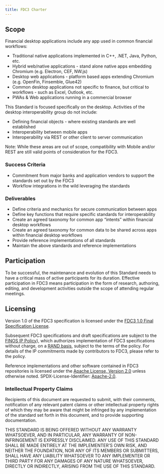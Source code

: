 ```yaml
---
title: FDC3 Charter
---
```


## Scope
Financial desktop applications include any app used in common financial workflows:

* Traditional native applications implemented in C++, .NET, Java, Python, etc.
* Hybrid web/native applications - stand alone native apps embedding Chromium (e.g. Electron, CEF, NW.js)
* Desktop web applications - platform based apps extending Chromium (e.g. OpenFin, Finsemble, Glue42)
* Common desktop applications not specific to finance, but critical to workflows - such as Excel, Outlook, etc.
* PWAs & Web applications running in a commercial browser

This Standard is focused specifically on the desktop.  Activities of the desktop interoperability group do not include:

* Defining financial objects - where existing standards are well established
* Interoperability between mobile apps
* Interoperability via REST or other client to server communication

Note: While these areas are out of scope, compatibility with Mobile and/or REST are still valid points of consideration for the FDC3.

### Success Criteria
* Commitment from major banks and application vendors to support the standards set out by the FDC3
* Workflow integrations in the wild leveraging the standards

### Deliverables
* Define criteria and mechanics for secure communication between apps
* Define key functions that require specific standards for interoperability
* Create an agreed taxonomy for common app “intents” within financial desktop workflows
* Create an agreed taxonomy for common data to be shared across apps within financial desktop workflows
* Provide reference implementations of all standards
* Maintain the above standards and reference implementations

## Participation
To be successful, the maintenance and evolution of this Standard needs to have a critical mass of active participants for its duration. Effective participation in FDC3 means participation in the form of research, authoring, editing, and development activities outside the scope of attending regular meetings.

## Licensing
Version 1.0 of the FDC3 specification is licensed under the [FDC3 1.0 Final Specification License](https://github.com/finos/FDC3/blob/17892008c26a73ff1fd9f6e40ceb8c8bfd58c610/PATENTS-FDC3-1.0.md).

Subsequent FDC3 specifications and draft specifications are subject to the [FINOS IP Policy](https://github.com/finos/community/blob/master/website/static/governance-docs/IP-Policy.pdf)), which authorizes implementation of FDC3 specifications without charge, on a [RAND basis](https://en.wikipedia.org/wiki/Reasonable_and_non-discriminatory_licensing), subject to the terms of the policy. For details of the IP commitments made by contributors to FDC3, please refer to the policy.

Reference implementations and other software contained in FDC3 repositories is licensed under the [Apache License, Version 2.0](https://github.com/finos/FDC3/blob/17892008c26a73ff1fd9f6e40ceb8c8bfd58c610/LICENSE) unless otherwise noted. SPDX-License-Identifier: [Apache-2.0](https://spdx.org/licenses/Apache-2.0).

### Intellectual Property Claims
Recipients of this document are requested to submit, with their comments, notification of
any relevant patent claims or other intellectual property rights of which they may be aware that
might be infringed by any implementation of the standard set forth in this document, and to provide 
supporting documentation.

THIS STANDARD IS BEING OFFERED WITHOUT ANY WARRANTY
WHATSOEVER, AND IN PARTICULAR, ANY WARRANTY OF NON-INFRINGEMENT IS
EXPRESSLY DISCLAIMED. ANY USE OF THIS STANDARD SHALL BE MADE
ENTIRELY AT THE IMPLEMENTER'S OWN RISK, AND NEITHER THE FOUNDATION,
NOR ANY OF ITS MEMBERS OR SUBMITTERS, SHALL HAVE ANY LIABILITY
WHATSOEVER TO ANY IMPLEMENTER OR THIRD PARTY FOR ANY DAMAGES OF
ANY NATURE WHATSOEVER, DIRECTLY OR INDIRECTLY, ARISING FROM THE USE
OF THIS STANDARD.